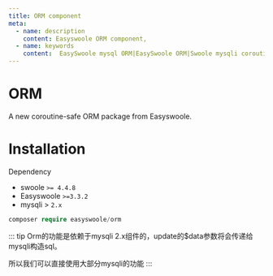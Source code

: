 ```yaml
---
title: ORM component
meta:
  - name: description
    content: Easyswoole ORM component,
  - name: keywords
    content:  EasySwoole mysql ORM|EasySwoole ORM|Swoole mysqli coroutine client|swoole ORM
---
```

# ORM
A new coroutine-safe ORM package from Easyswoole.
# Installation

Dependency

- swoole `>= 4.4.8`
- Easyswoole  `>=3.3.2` 
- mysqli > `2.x`

```php
composer require easyswoole/orm
```

::: tip 
Orm的功能是依赖于mysqli 2.x组件的，update的$data参数将会传递给mysqli构造sql。

所以我们可以直接使用大部分mysqli的功能
:::